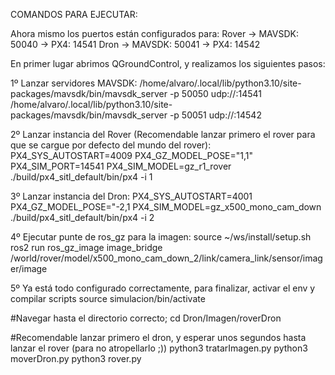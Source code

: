 COMANDOS PARA EJECUTAR:

Ahora mismo los puertos están configurados para:
Rover -> MAVSDK: 50040 -> PX4: 14541
Dron -> MAVSDK: 50041 -> PX4: 14542


En primer lugar abrimos QGroundControl, y realizamos los siguientes pasos: 


1º Lanzar servidores MAVSDK: 
/home/alvaro/.local/lib/python3.10/site-packages/mavsdk/bin/mavsdk_server -p 50050 udp://:14541
/home/alvaro/.local/lib/python3.10/site-packages/mavsdk/bin/mavsdk_server -p 50051 udp://:14542


2º Lanzar instancia del Rover (Recomendable lanzar primero el rover para que se cargue por defecto del mundo del rover):
PX4_SYS_AUTOSTART=4009 PX4_GZ_MODEL_POSE="1,1" PX4_SIM_PORT=14541 PX4_SIM_MODEL=gz_r1_rover ./build/px4_sitl_default/bin/px4 -i 1


3º Lanzar instancia del Dron:
PX4_SYS_AUTOSTART=4001 PX4_GZ_MODEL_POSE="-2,1 PX4_SIM_MODEL=gz_x500_mono_cam_down ./build/px4_sitl_default/bin/px4 -i 2


4º Ejecutar punte de ros_gz para la imagen: 
source ~/ws/install/setup.sh
ros2 run ros_gz_image image_bridge /world/rover/model/x500_mono_cam_down_2/link/camera_link/sensor/imager/image


5º Ya está todo configurado correctamente, para finalizar, activar el env y compilar scripts
source simulacion/bin/activate

#Navegar hasta el directorio correcto;
cd Dron/Imagen/roverDron

#Recomendable lanzar primero el dron, y esperar unos segundos hasta lanzar el rover (para no atropellarlo ;))
python3 tratarImagen.py
python3 moverDron.py
python3 rover.py


